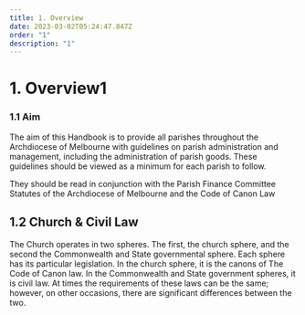 ```yaml
---
title: 1. Overview
date: 2023-03-02T05:24:47.847Z
order: "1"
description: "1"
---
```

# 1. Overview1

### 1.1 Aim

The aim of this Handbook is to provide all parishes throughout the Archdiocese of Melbourne with guidelines on parish administration and management, including the administration of parish goods. These guidelines should be viewed as a minimum for each parish to follow.

They should be read in conjunction with the Parish Finance Committee Statutes of the Archdiocese of Melbourne and the Code of Canon Law

## 1.2 Church & Civil Law

The Church operates in two spheres. The first, the church sphere, and the second the Commonwealth and State governmental sphere. Each sphere has its particular legislation. In the church sphere, it is the canons of The Code of Canon law. In the Commonwealth and State government spheres, it is civil law.  At times the requirements of these laws can be the same; however, on other occasions, there are significant differences between the two.